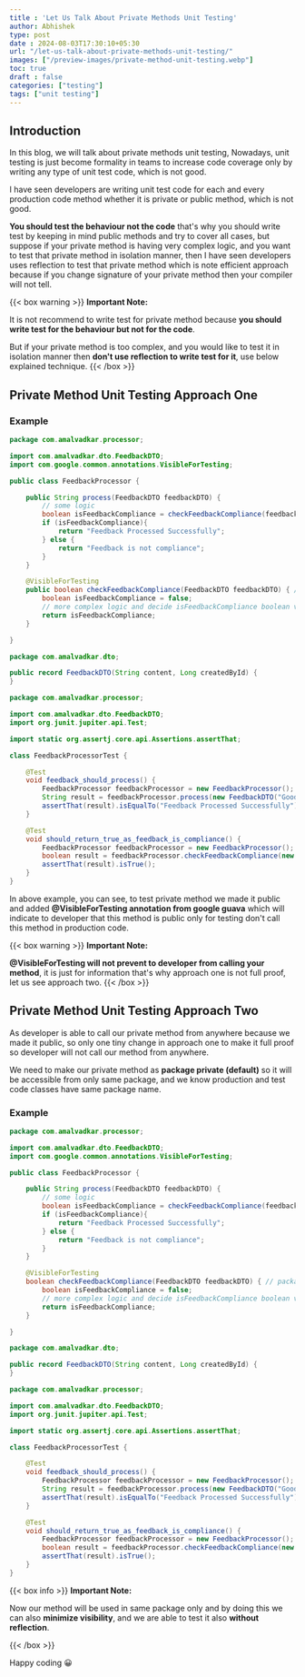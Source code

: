 ```yaml
---
title : 'Let Us Talk About Private Methods Unit Testing'
author: Abhishek
type: post
date : 2024-08-03T17:30:10+05:30
url: "/let-us-talk-about-private-methods-unit-testing/"
images: ["/preview-images/private-method-unit-testing.webp"]
toc: true
draft : false
categories: ["testing"]
tags: ["unit testing"]
---
```


## Introduction

In this blog, we will talk about private methods unit testing, Nowadays, unit testing is just become formality in teams to increase code coverage only by writing
any type of unit test code, which is not good.

I have seen developers are writing unit test code for each and every production code method
whether it is private or public method, which is not good.

**You should test the behaviour not the code** that's why you should write test by keeping in mind
public methods and try to cover all cases, but suppose if your private method is having very complex
logic, and you want to test that private method in isolation manner, then I have seen developers uses 
reflection to test that private method which is note efficient approach because if you change signature of
your private method then your compiler will not tell.

{{< box warning >}}
**Important Note:**

It is not recommend to write test for private method because **you should write test for the behaviour 
but not for the code**. 

But if your private method is too complex, and you would like to test it in isolation manner then
**don't use reflection to write test for it**, use below explained technique.
{{< /box >}}

## Private Method Unit Testing Approach One

### Example

```java
package com.amalvadkar.processor;

import com.amalvadkar.dto.FeedbackDTO;
import com.google.common.annotations.VisibleForTesting;

public class FeedbackProcessor {

    public String process(FeedbackDTO feedbackDTO) {
        // some logic
        boolean isFeedbackCompliance = checkFeedbackCompliance(feedbackDTO);
        if (isFeedbackCompliance){
            return "Feedback Processed Successfully";
        } else {
            return "Feedback is not compliance";
        }
    }

    @VisibleForTesting
    public boolean checkFeedbackCompliance(FeedbackDTO feedbackDTO) { // Made it public to test
        boolean isFeedbackCompliance = false;
        // more complex logic and decide isFeedbackCompliance boolean value
        return isFeedbackCompliance;
    }

}
```

```java
package com.amalvadkar.dto;

public record FeedbackDTO(String content, Long createdById) {
}
```

```java
package com.amalvadkar.processor;

import com.amalvadkar.dto.FeedbackDTO;
import org.junit.jupiter.api.Test;

import static org.assertj.core.api.Assertions.assertThat;

class FeedbackProcessorTest {

    @Test
    void feedback_should_process() {
        FeedbackProcessor feedbackProcessor = new FeedbackProcessor();
        String result = feedbackProcessor.process(new FeedbackDTO("Good content !!", 1L));
        assertThat(result).isEqualTo("Feedback Processed Successfully");
    }

    @Test
    void should_return_true_as_feedback_is_compliance() {
        FeedbackProcessor feedbackProcessor = new FeedbackProcessor();
        boolean result = feedbackProcessor.checkFeedbackCompliance(new FeedbackDTO("Good content !!", 1L));
        assertThat(result).isTrue();
    }
}
```

In above example, you can see, to test private method we made it public and added **@VisibleForTesting
annotation from google guava** which will indicate to developer that this method is public only for
testing don't call this method in production code.

{{< box warning >}}
**Important Note:**

**@VisibleForTesting will not prevent to developer from calling your method**, it is just for
information that's why approach one is not full proof, let us see approach two. 
{{< /box >}}

## Private Method Unit Testing Approach Two

As developer is able to call our private method from anywhere because we made it public, so only one tiny change
in approach one to make it full proof so developer will not call our method from anywhere.

We need to make our private method as **package private (default)** so it will be accessible from only same
package, and we know production and test code classes have same package name.

### Example

```java
package com.amalvadkar.processor;

import com.amalvadkar.dto.FeedbackDTO;
import com.google.common.annotations.VisibleForTesting;

public class FeedbackProcessor {

    public String process(FeedbackDTO feedbackDTO) {
        // some logic
        boolean isFeedbackCompliance = checkFeedbackCompliance(feedbackDTO);
        if (isFeedbackCompliance){
            return "Feedback Processed Successfully";
        } else {
            return "Feedback is not compliance";
        }
    }

    @VisibleForTesting
    boolean checkFeedbackCompliance(FeedbackDTO feedbackDTO) { // package-private method
        boolean isFeedbackCompliance = false;
        // more complex logic and decide isFeedbackCompliance boolean value
        return isFeedbackCompliance;
    }

}
```

```java
package com.amalvadkar.dto;

public record FeedbackDTO(String content, Long createdById) {
}
```

```java
package com.amalvadkar.processor;

import com.amalvadkar.dto.FeedbackDTO;
import org.junit.jupiter.api.Test;

import static org.assertj.core.api.Assertions.assertThat;

class FeedbackProcessorTest {

    @Test
    void feedback_should_process() {
        FeedbackProcessor feedbackProcessor = new FeedbackProcessor();
        String result = feedbackProcessor.process(new FeedbackDTO("Good content !!", 1L));
        assertThat(result).isEqualTo("Feedback Processed Successfully");
    }

    @Test
    void should_return_true_as_feedback_is_compliance() {
        FeedbackProcessor feedbackProcessor = new FeedbackProcessor();
        boolean result = feedbackProcessor.checkFeedbackCompliance(new FeedbackDTO("Good content !!", 1L));
        assertThat(result).isTrue();
    }
}
```


{{< box info >}}
**Important Note:**

Now our method will be used in same package only and by doing this we can also **minimize visibility**,
and we are able to test it also **without reflection**.

{{< /box >}}

Happy coding :grinning:
